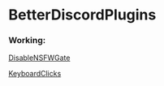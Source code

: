 # BetterDiscordPlugins
### Working:
[DisableNSFWGate](https://github.com/SpoonMcForky/BetterDiscordPlugins/blob/f1f5cdae02c9784bab9da6d8b9a23a9a3d66304e/Plugins/DisableNSFWGate.plugin.js)

[KeyboardClicks](https://github.com/SpoonMcForky/BetterDiscordPlugins/blob/main/Plugins/KeyboardClick.plugin.js)
